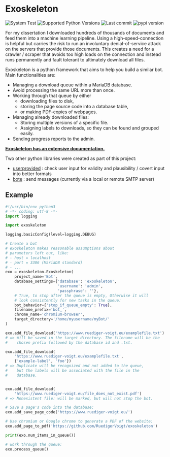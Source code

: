 # Exoskeleton

![System Test](https://github.com/RuedigerVoigt/exoskeleton/workflows/System%20Test/badge.svg)
![Supported Python Versions](https://img.shields.io/pypi/pyversions/exoskeleton)
![Last commit](https://img.shields.io/github/last-commit/RuedigerVoigt/exoskeleton)
![pypi version](https://img.shields.io/pypi/v/exoskeleton)

For my dissertation I downloaded hundreds of thousands of documents and feed them into a machine learning pipeline. Using a high-speed-connection is helpful but carries the risk to run an involuntary denial-of-service attack on the servers that provide those documents. This creates a need for a crawler / scraper that avoids too high loads on the connection and instead runs permanently and fault tolerant to ultimately download all files.

Exoskeleton is a python framework that aims to help you build a similar bot. Main functionalities are:
* Managing a download queue within a MariaDB database.
* Avoid processing the same URL more than once.
* Working through that queue by either
    * downloading files to disk,
    * storing the page source code into a database table,
    * or making PDF-copies of webpages.
* Managing already downloaded files:
    * Storing multiple versions of a specific file.
    * Assigning labels to downloads, so they can be found and grouped easily.
* Sending progress reports to the admin.

**[Exoskeleton has an extensive documentation.](https://github.com/RuedigerVoigt/exoskeleton/tree/master/documentation "Learn about using exoskeleton")**


Two other python libraries were created as part of this project:
* [userprovided](https://github.com/RuedigerVoigt/userprovided/ "Code and documentation for userprovided") : check user input for validity and plausibility / covert input into better formats
* [bote](https://github.com/RuedigerVoigt/bote/ "Code and documentation for bote") : send messages (currently via a local or remote SMTP server)

## Example

```python
#!/usr/bin/env python3
# -*- coding: utf-8 -*-
import logging

import exoskeleton

logging.basicConfig(level=logging.DEBUG)

# Create a bot
# exoskeleton makes reasonable assumptions about
# parameters left out, like:
# - host = localhost
# - port = 3306 (MariaDB standard)
# - ...
exo = exoskeleton.Exoskeleton(
    project_name='Bot',
    database_settings={'database': 'exoskeleton',
                       'username': 'admin',
                       'passphrase': ''},
    # True, to stop after the queue is empty, Otherwise it will
    # look consistently for new tasks in the queue:
    bot_behavior={'stop_if_queue_empty': True},
    filename_prefix='bot_',
    chrome_name='chromium-browser',
    target_directory='/home/myusername/myBot/'
)

exo.add_file_download('https://www.ruediger-voigt.eu/examplefile.txt')
# => Will be saved in the target directory. The filename will be the
#    chosen prefix followed by the database id and .txt.

exo.add_file_download(
    'https://www.ruediger-voigt.eu/examplefile.txt',
    {'example-label', 'foo'})
# => Duplicate will be recognized and not added to the queue,
#    but the labels will be associated with the file in the
#    database.


exo.add_file_download(
    'https://www.ruediger-voigt.eu/file_does_not_exist.pdf')
# => Nonexistent file: will be marked, but will not stop the bot.

# Save a page's code into the database:
exo.add_save_page_code('https://www.ruediger-voigt.eu/')

# Use chromium or Google chrome to generate a PDF of the website:
exo.add_page_to_pdf('https://github.com/RuedigerVoigt/exoskeleton')

print(exo.num_items_in_queue())

# work through the queue:
exo.process_queue()

```
